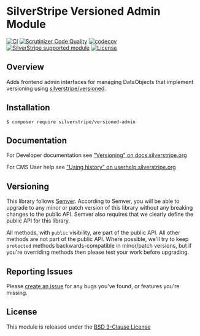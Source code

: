 # SilverStripe Versioned Admin Module

[![CI](https://github.com/silverstripe/silverstripe-versioned-admin/actions/workflows/ci.yml/badge.svg)](https://github.com/silverstripe/silverstripe-versioned-admin/actions/workflows/ci.yml)
[![Scrutinizer Code Quality](https://scrutinizer-ci.com/g/silverstripe/silverstripe-versioned-admin/badges/quality-score.png?b=master)](https://scrutinizer-ci.com/g/silverstripe/silverstripe-versioned-admin/?branch=master)
[![codecov](https://codecov.io/gh/silverstripe/silverstripe-versioned-admin/branch/master/graph/badge.svg)](https://codecov.io/gh/silverstripe/silverstripe-versioned-admin)
[![SilverStripe supported module](https://img.shields.io/badge/silverstripe-supported-0071C4.svg)](https://www.silverstripe.org/software/addons/silverstripe-commercially-supported-module-list/)
[![License](https://poser.pugx.org/silverstripe/versioned-admin/license.svg)](https://github.com/silverstripe/silverstripe-versioned-admin#license)

## Overview

Adds frontend admin interfaces for managing DataObjects that implement versioning
using [silverstripe/versioned](https://github.com/silverstripe/silverstripe-versioned).

## Installation

```
$ composer require silverstripe/versioned-admin
```

## Documentation

For Developer documentation see ["Versioning" on docs.silverstripe.org](https://docs.silverstripe.org/en/4/developer_guides/model/versioning/)

For CMS User help see ["Using history" on userhelp.silverstripe.org](https://userhelp.silverstripe.org/en/4/optional_features/content_blocks/history/)

## Versioning

This library follows [Semver](http://semver.org). According to Semver,
you will be able to upgrade to any minor or patch version of this library
without any breaking changes to the public API. Semver also requires that
we clearly define the public API for this library.

All methods, with `public` visibility, are part of the public API. All
other methods are not part of the public API. Where possible, we'll try
to keep `protected` methods backwards-compatible in minor/patch versions,
but if you're overriding methods then please test your work before upgrading.

## Reporting Issues

Please [create an issue](https://github.com/silverstripe/silverstripe-versioned-admin/issues)
for any bugs you've found, or features you're missing.

## License

This module is released under the [BSD 3-Clause License](LICENSE)
